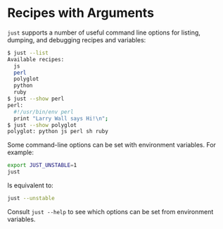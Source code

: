 # Recipes with Arguments

`just` supports a number of useful command line options for listing, dumping,
and debugging recipes and variables:

```sh
$ just --list
Available recipes:
  js
  perl
  polyglot
  python
  ruby
$ just --show perl
perl:
  #!/usr/bin/env perl
  print "Larry Wall says Hi!\n";
$ just --show polyglot
polyglot: python js perl sh ruby
```

Some command-line options can be set with environment variables. For example:

```sh
export JUST_UNSTABLE=1
just
```

Is equivalent to:

```sh
just --unstable
```

Consult `just --help` to see which options can be set from environment
variables.
